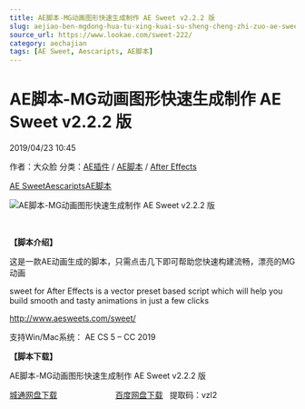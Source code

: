 ```yaml
---
title: AE脚本-MG动画图形快速生成制作 AE Sweet v2.2.2 版
slug: aejiao-ben-mgdong-hua-tu-xing-kuai-su-sheng-cheng-zhi-zuo-ae-sweet-v2-2-2-ban
source_url: https://www.lookae.com/sweet-222/
category: aechajian
tags: [AE Sweet, Aescaripts, AE脚本]
---
```

# AE脚本-MG动画图形快速生成制作 AE Sweet v2.2.2 版

2019/04/23 10:45

作者：大众脸
分类：[AE插件](https://www.lookae.com/after-effects/aechajian/) / [AE脚本](https://www.lookae.com/after-effects/aescripts/) / [After Effects](https://www.lookae.com/after-effects/)

[AE Sweet](https://www.lookae.com/tag/ae-sweet/)[Aescaripts](https://www.lookae.com/tag/aescaripts/)[AE脚本](https://www.lookae.com/tag/ae%e8%84%9a%e6%9c%ac/)

![AE脚本-MG动画图形快速生成制作 AE Sweet v2.2.2 版](https://www.lookae.com/wp-content/uploads/2019/04/AE-Sweet.jpg "AE脚本-MG动画图形快速生成制作 AE Sweet v2.2.2 版-LookAE.com")

﻿

**【脚本介绍】**

这是一款AE动画生成的脚本，只需点击几下即可帮助您快速构建流畅，漂亮的MG动画

sweet for After Effects is a vector preset based script which will help you build smooth and tasty animations in just a few clicks

http://www.aesweets.com/sweet/

支持Win/Mac系统： AE CS 5 – CC 2019

**【脚本下载】**

AE脚本-MG动画图形快速生成制作 AE Sweet v2.2.2 版

[城通网盘下载](https://lookae.ctfile.com/fs/680462-367643387)                          [百度网盘下载](https://pan.baidu.com/s/1mT6esVrWAcHl7J5bDsqqVg)   提取码：vzl2
